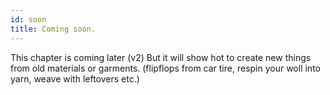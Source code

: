 ```yaml
---
id: soon
title: Coming soon.
---
```

This chapter is coming later (v2) But it will show hot to create new things from old materials or garments. (flipflops from car tire, respin your woll into yarn, weave with leftovers etc.)
